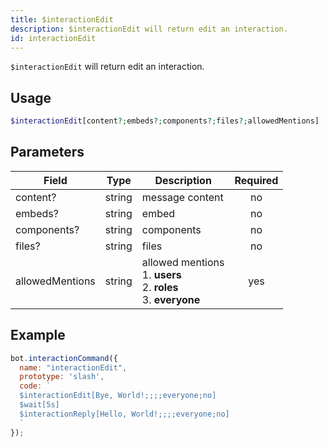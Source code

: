 ```yaml
---
title: $interactionEdit 
description: $interactionEdit will return edit an interaction.
id: interactionEdit
---
```


`$interactionEdit` will return edit an interaction.

## Usage

```php
$interactionEdit[content?;embeds?;components?;files?;allowedMentions]
```

## Parameters 


| Field     | Type    | Description                                        | Required |
|-----------|---------|----------------------------------------------------| :------: |
| content?    | string  | message content                             | no      |
| embeds?    | string  | embed                             | no      |
| components?    | string  | components                             | no      |
| files?    | string  | files                             | no      |
| allowedMentions    | string  | allowed mentions <br /> 1. **users** <br /> 2. **roles** <br /> 3. **everyone**                             | yes      |


## Example

```javascript
bot.interactionCommand({
  name: "interactionEdit",
  prototype: 'slash',
  code: `
  $interactionEdit[Bye, World!;;;;everyone;no]
  $wait[5s]
  $interactionReply[Hello, World!;;;;everyone;no]
  `
});
```

